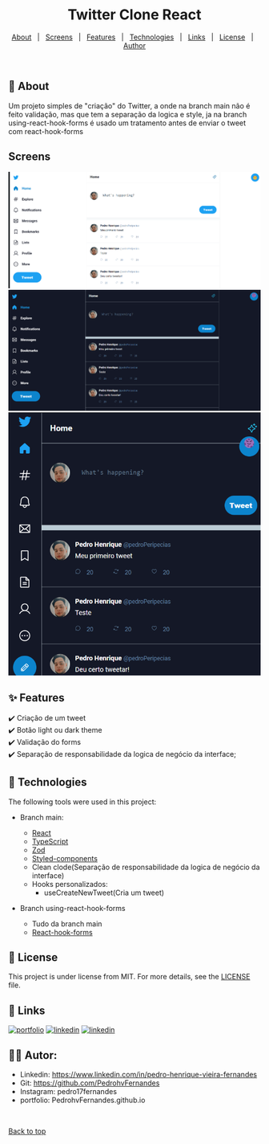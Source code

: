 <h1 align="center">Twitter Clone React</h1>


<p align="center">
  <a href="#dart-about">About</a> &#xa0; | &#xa0;
  <a href="#screens">Screens</a> &#xa0; | &#xa0; 
  <a href="#sparkles-features">Features</a> &#xa0; | &#xa0;
  <a href="#rocket-technologies">Technologies</a> &#xa0; | &#xa0;
  <a href="#-links">Links</a> &#xa0; | &#xa0;
  <a href="#memo-license">License</a> &#xa0; | &#xa0;
  <a href="#-autor">Author</a>
</p>

<br>

## :dart: About ##

Um projeto simples de "criação" do Twitter, a onde na branch main não é feito validação, mas que tem a separação da logica e style, ja na branch using-react-hook-forms é usado um tratamento antes de enviar o tweet com react-hook-forms

## Screens ##
<div>
  <img src='https://github.com/PedrohvFernandes/twitter-clone-react/blob/using-react-hook-form/Screen/Screen1.png' width='800'>
  <img src='https://github.com/PedrohvFernandes/twitter-clone-react/blob/using-react-hook-form/Screen/Screen2.png' width='800'>
  <img src='https://github.com/PedrohvFernandes/twitter-clone-react/blob/using-react-hook-form/Screen/Screen3.png' width='800'>
</div>

## :sparkles: Features ##

:heavy_check_mark: Criação de um tweet\
:heavy_check_mark: Botão light ou dark theme\
:heavy_check_mark: Validação do forms\
:heavy_check_mark: Separação de responsabilidade da logica de negócio da interface;

## :rocket: Technologies ##

The following tools were used in this project:

- Branch main:
  - [React](https://pt-br.reactjs.org/)
  - [TypeScript](https://www.typescriptlang.org/)
  - [Zod](https://github.com/colinhacks/zod)
  - [Styled-components](https://styled-components.com/docs/api)
  - Clean clode(Separação de responsabilidade da logica de negócio da interface)
  - Hooks personalizados:
    - useCreateNewTweet(Cria um tweet)

- Branch using-react-hook-forms
  - Tudo da branch main
  - [React-hook-forms](https://react-hook-form.com)

## :memo: License ##

This project is under license from MIT. For more details, see the [LICENSE](LICENSE.md) file.


## 🔗 Links ##
[![portfolio](https://img.shields.io/badge/my_portfolio-000?style=for-the-badge&logo=ko-fi&logoColor=white)](https://pedrohvfernandes.github.io)
[![linkedin](https://img.shields.io/badge/linkedin-0A66C2?style=for-the-badge&logo=linkedin&logoColor=white)](https://www.linkedin.com/in/pedro-henrique-vieira-fernandes/)
[![linkedin](https://img.shields.io/static/v1?label=Curriculum&message=cv&color=informational)](https://drive.google.com/file/d/1oSKo99CBj6xD9wS4hrCvxPUv67OEK1Ud/view)


## 👨‍💻 Autor: ##

- Linkedin: https://www.linkedin.com/in/pedro-henrique-vieira-fernandes
- Git: https://github.com/PedrohvFernandes
- Instagram: pedro17fernandes
- portfolio: PedrohvFernandes.github.io

&#xa0;

<a href="#top">Back to top</a>
